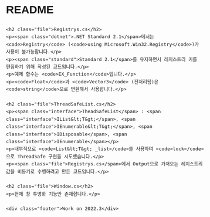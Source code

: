 <!DOCTYPE html>
<html lang="en">
<head>
    <meta charset="UTF-8">
    <meta name="viewport" content="width=device-width, initial-scale=1.0">
    <title>README</title>
    <style>
        body {
            font-family: Arial, sans-serif;
            font-size: 15px;
            line-height: 1.6;
        }
        .standard {
            font-weight: bold;
            color: red;
            font-size: 18px;
        }
        .framework {
            font-weight: bold;
            color: blue;
            font-size: 18px;
        }
        .dotnet {
            font-weight: bold;
            color: purple;
            font-size: 18px;
        }
        .file {
            font-size: 22px;
            font-weight: bold;
            color: black;
            text-decoration: underline;
            cursor: pointer;
        }
        .interface {
            color: #FF8C00; /* 비주얼 스크립트 폰트 색상 */
        }
        .footer {
            color: gray;
            font-size: 12px;
            margin-top: 20px;
        }
    </style>
</head>
<body>
    <h1>README</h1>

    <h2 class="file">Registrys.cs</h2>
    <p><span class="dotnet">.NET Standard 2.1</span>에서는 <code>Registry</code> (<code>using Microsoft.Win32.Registry</code>)가 사용이 불가능합니다.</p>
    <p><span class="standard">Standard 2.1</span>를 유지하면서 레지스트리 키를 편집하기 위해 작성된 코드입니다.</p>
    <p>예제 함수는 <code>EX_Function</code>입니다.</p>
    <p><code>Float</code>과 <code>Vector3</code> (전처리됨)은 <code>string</code>으로 변환해서 사용합니다.</p>

    <h2 class="file">ThreadSafeList.cs</h2>
    <p><span class="interface">TheadSafeList</span> : <span class="interface">IList&lt;T&gt;</span>, <span class="interface">IEnumerable&lt;T&gt;</span>, <span class="interface">IDisposable</span>, <span class="interface">IEnumerable</span></p>
    <p>내부적으로 <code>List&lt;T&gt; _list</code>를 사용하며 <code>lock</code>으로 ThreadSafe 구현을 시도했습니다.</p>
    <p><span class="file">Registrys.cs</span>에서 Output으로 가져오는 레지스트리 값을 비동기로 수행하려고 만든 코드입니다.</p>

    <h2 class="file">Window.cs</h2>
    <p>현재 창 투명화 기능만 존재합니다.</p>

    <div class="footer">Work on 2022.3</div>
</body>
</html>